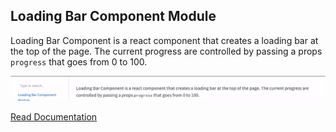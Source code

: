 ## Loading Bar Component Module

Loading Bar Component is a react component that creates a loading bar at the top of the page.
The current progress are controlled by passing a props `progress` that goes from 0 to 100.

![demogif](src/lib/assets/demo.gif)

[Read Documentation](https://redwallsolutions.github.io/loading-bar-component-module)
